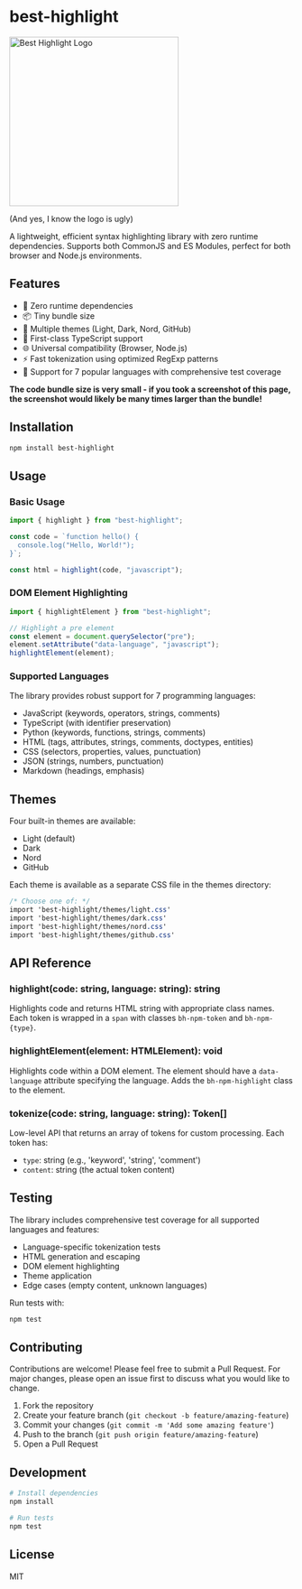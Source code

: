 # best-highlight

<img alt="Best Highlight Logo" src="https://github.com/user-attachments/assets/7c27c56c-58ef-44c0-bd27-8f7f72fec4d1" for="cover" width="300" />

(And yes, I know the logo is ugly)

A lightweight, efficient syntax highlighting library with zero runtime dependencies. Supports both CommonJS and ES Modules, perfect for both browser and Node.js environments.

## Features

- 🚀 Zero runtime dependencies
- 📦 Tiny bundle size
- 🎨 Multiple themes (Light, Dark, Nord, GitHub)
- 🔧 First-class TypeScript support
- 🌐 Universal compatibility (Browser, Node.js)
- ⚡ Fast tokenization using optimized RegExp patterns
- 🎯 Support for 7 popular languages with comprehensive test coverage

**The code bundle size is very small - if you took a screenshot of this page, the screenshot would likely be many times larger than the bundle!**

## Installation

```bash
npm install best-highlight
```

## Usage

### Basic Usage

```javascript
import { highlight } from "best-highlight";

const code = `function hello() {
  console.log("Hello, World!");
}`;

const html = highlight(code, "javascript");
```

### DOM Element Highlighting

```javascript
import { highlightElement } from "best-highlight";

// Highlight a pre element
const element = document.querySelector("pre");
element.setAttribute("data-language", "javascript");
highlightElement(element);
```

### Supported Languages

The library provides robust support for 7 programming languages:

- JavaScript (keywords, operators, strings, comments)
- TypeScript (with identifier preservation)
- Python (keywords, functions, strings, comments)
- HTML (tags, attributes, strings, comments, doctypes, entities)
- CSS (selectors, properties, values, punctuation)
- JSON (strings, numbers, punctuation)
- Markdown (headings, emphasis)

## Themes

Four built-in themes are available:

- Light (default)
- Dark
- Nord
- GitHub

Each theme is available as a separate CSS file in the themes directory:

```css
/* Choose one of: */
import 'best-highlight/themes/light.css'
import 'best-highlight/themes/dark.css'
import 'best-highlight/themes/nord.css'
import 'best-highlight/themes/github.css'
```

## API Reference

### highlight(code: string, language: string): string

Highlights code and returns HTML string with appropriate class names. Each token is wrapped in a `span` with classes `bh-npm-token` and `bh-npm-{type}`.

### highlightElement(element: HTMLElement): void

Highlights code within a DOM element. The element should have a `data-language` attribute specifying the language. Adds the `bh-npm-highlight` class to the element.

### tokenize(code: string, language: string): Token[]

Low-level API that returns an array of tokens for custom processing. Each token has:

- `type`: string (e.g., 'keyword', 'string', 'comment')
- `content`: string (the actual token content)

## Testing

The library includes comprehensive test coverage for all supported languages and features:

- Language-specific tokenization tests
- HTML generation and escaping
- DOM element highlighting
- Theme application
- Edge cases (empty content, unknown languages)

Run tests with:

```bash
npm test
```

## Contributing

Contributions are welcome! Please feel free to submit a Pull Request. For major changes, please open an issue first to discuss what you would like to change.

1. Fork the repository
2. Create your feature branch (`git checkout -b feature/amazing-feature`)
3. Commit your changes (`git commit -m 'Add some amazing feature'`)
4. Push to the branch (`git push origin feature/amazing-feature`)
5. Open a Pull Request

## Development

```bash
# Install dependencies
npm install

# Run tests
npm test
```

## License

MIT
